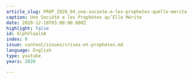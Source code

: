 ```yaml
---
article_slug: PROP_2020_04_une-societe-a-les-prophetes-quelle-merite
caption: Une Société a les Prophètes qu’Elle Mérite
date: 2020-12-10T03:00:00.000Z
highlight: false
id: 6lphVlaalnA
index: 0
issue: content/issues/crises-et-prophetes.md
language: English
type: youtube
years: 2020

---
```

